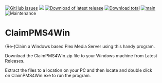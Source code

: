 [![GitHub issues](https://img.shields.io/github/issues/ukdtom/ClaimPMS4Win.svg?style=flat)](https://github.com/ukdtom/ClaimPMS4Win/issues)
[![](https://img.shields.io/github/release/ukdtom/ClaimPMS4Win.svg?style=flat)](https://github.com/ukdtom/ClaimPMS4Win/releases)
[![Download of latest release](https://img.shields.io/github/downloads/ukdtom/ClaimPMS4Win/latest/total.svg?style=flat)](https://github.com/ukdtom/ClaimPMS4Win/releases/latest)
[![Download total](https://img.shields.io/github/downloads/ukdtom/ClaimPMS4Win/total.svg)](https://github.com/ukdtom/ClaimPMS4Win/releases)
[![main](https://img.shields.io/badge/master-stable-green.svg?maxAge=2592000)]()
![Maintenance](https://img.shields.io/badge/Maintained-Yes-green.svg)

# ClaimPMS4Win
(Re-)Claim a Windows based Plex Media Server using this handy program.

Download the ClaimPMS4Win.zip file to your Windows machine from Latest Releases.

Extract the files to a location on your PC and then locate and double click on ClaimPMS4Win.exe to run the program.
